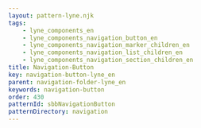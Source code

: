 ```yaml
---
layout: pattern-lyne.njk
tags: 
    - lyne_components_en
    - lyne_components_navigation_button_en
    - lyne_components_navigation_marker_children_en
    - lyne_components_navigation_list_children_en
    - lyne_components_navigation_section_children_en
title: Navigation-Button
key: navigation-button-lyne_en
parent: navigation-folder-lyne_en
keywords: navigation-button
order: 430
patternId: sbbNavigationButton
patternDirectory: navigation
---
```

